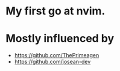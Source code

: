 # My first go at nvim.

# Mostly influenced by
- https://github.com/ThePrimeagen
- https://github.com/josean-dev
